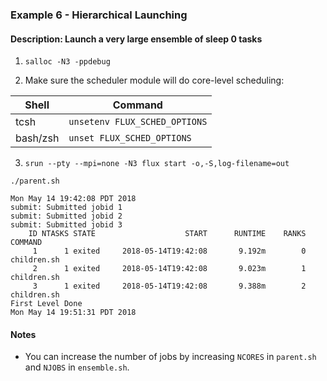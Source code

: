 ### Example 6 - Hierarchical Launching

#### Description: Launch a very large ensemble of sleep 0 tasks

1. `salloc -N3 -ppdebug`

2. Make sure the scheduler module will do core-level scheduling:

| Shell     | Command                       |
| -----     | ----------                    |
| tcsh      | `unsetenv FLUX_SCHED_OPTIONS` |
| bash/zsh  | `unset FLUX_SCHED_OPTIONS`    |

3. `srun --pty --mpi=none -N3 flux start -o,-S,log-filename=out`

`./parent.sh`

```
Mon May 14 19:42:08 PDT 2018
submit: Submitted jobid 1
submit: Submitted jobid 2
submit: Submitted jobid 3
    ID NTASKS STATE                    START      RUNTIME    RANKS COMMAND
     1      1 exited     2018-05-14T19:42:08       9.192m        0 children.sh
     2      1 exited     2018-05-14T19:42:08       9.023m        1 children.sh
     3      1 exited     2018-05-14T19:42:08       9.388m        2 children.sh
First Level Done
Mon May 14 19:51:31 PDT 2018
```

#### Notes

- You can increase the number of jobs by increasing `NCORES` in `parent.sh` and
`NJOBS` in `ensemble.sh`.
